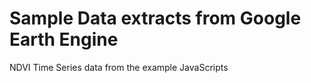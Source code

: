 # Sample Data extracts from Google Earth Engine

NDVI Time Series data from the example JavaScripts 

